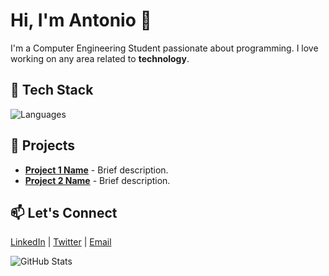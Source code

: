 # Hi, I'm Antonio 👋

I'm a Computer Engineering Student passionate about programming. I love working on any area related to **technology**.

## 🔧 Tech Stack
![Languages](https://skillicons.dev/icons?i=js,python,react,django,git,docker&theme=light)

## 🚀 Projects
- **[Project 1 Name](https://github.com/YourUsername/Project1)** - Brief description.
- **[Project 2 Name](https://github.com/YourUsername/Project2)** - Brief description.

## 📫 Let's Connect
[LinkedIn](https://linkedin.com/in/YourProfile) | [Twitter](https://twitter.com/YourTwitterHandle) | [Email](mailto:youremail@example.com)

![GitHub Stats](https://github-readme-stats.vercel.app/api?username=YourUsername&show_icons=true&theme=radical)
